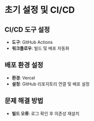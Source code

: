 # 초기 설정 및 CI/CD

## CI/CD 도구 설정
- **도구**: GitHub Actions
- **워크플로우**: 빌드 및 배포 자동화

## 배포 환경 설정
- **환경**: Vercel
- **설정**: GitHub 리포지토리 연결 및 배포 설정

## 문제 해결 방법
- **빌드 오류**: 로그 확인 후 의존성 재설치